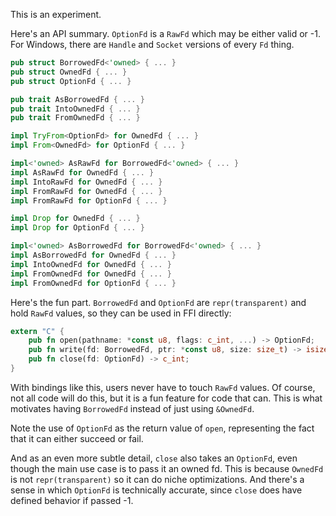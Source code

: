 This is an experiment.

Here's an API summary. `OptionFd` is a `RawFd` which may be either valid or -1.
For Windows, there are `Handle` and `Socket` versions of every `Fd` thing.

```rust
pub struct BorrowedFd<'owned> { ... }
pub struct OwnedFd { ... }
pub struct OptionFd { ... }

pub trait AsBorrowedFd { ... }
pub trait IntoOwnedFd { ... }
pub trait FromOwnedFd { ... }

impl TryFrom<OptionFd> for OwnedFd { ... }
impl From<OwnedFd> for OptionFd { ... }

impl<'owned> AsRawFd for BorrowedFd<'owned> { ... }
impl AsRawFd for OwnedFd { ... }
impl IntoRawFd for OwnedFd { ... }
impl FromRawFd for OwnedFd { ... }
impl FromRawFd for OptionFd { ... }

impl Drop for OwnedFd { ... }
impl Drop for OptionFd { ... }

impl<'owned> AsBorrowedFd for BorrowedFd<'owned> { ... }
impl AsBorrowedFd for OwnedFd { ... }
impl IntoOwnedFd for OwnedFd { ... }
impl FromOwnedFd for OwnedFd { ... }
impl FromOwnedFd for OptionFd { ... }
```

Here's the fun part. `BorrowedFd` and `OptionFd` are `repr(transparent)` and
hold `RawFd` values, so they can be used in FFI directly:

```rust
extern "C" {
    pub fn open(pathname: *const u8, flags: c_int, ...) -> OptionFd;
    pub fn write(fd: BorrowedFd, ptr: *const u8, size: size_t) -> isize;
    pub fn close(fd: OptionFd) -> c_int;
}
```

With bindings like this, users never have to touch `RawFd` values. Of course,
not all code will do this, but it is a fun feature for code that can. This
is what motivates having `BorrowedFd` instead of just using `&OwnedFd`.

Note the use of `OptionFd` as the return value of `open`, representing the
fact that it can either succeed or fail.

And as an even more subtle detail, `close` also takes an `OptionFd`, even
though the main use case is to pass it an owned fd. This is because `OwnedFd`
is not `repr(transparent)` so it can do niche optimizations. And there's a
sense in which `OptionFd` is technically accurate, since `close` does have
defined behavior if passed -1.
